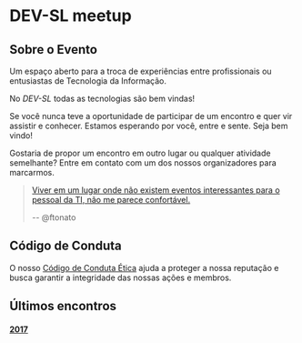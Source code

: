 # DEV-SL meetup

## Sobre o Evento

Um espaço aberto para a troca de experiências entre profissionais ou entusiastas de Tecnologia da Informação.

No _DEV-SL_ todas as tecnologias são bem vindas!

Se você nunca teve a oportunidade de participar de um encontro e quer vir assistir e conhecer. Estamos esperando por você, entre e sente. Seja bem vindo!

Gostaria de propor um encontro em outro lugar ou qualquer atividade semelhante? Entre em contato com um dos nossos organizadores para marcarmos.

> [Viver em um lugar onde não existem eventos interessantes para o pessoal da TI, não me parece confortável.](https://twitter.com/ftonato/status/902599747785117697)  
>
> -- @ftonato

## Código de Conduta

O nosso [Código de Conduta Ética](codigo-de-conduta.md) ajuda a proteger a nossa reputação e busca garantir a integridade das nossas ações e membros.

## Últimos encontros

#### [2017](2017/README.md)
